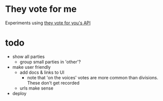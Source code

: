 # They vote for me

Experiments using [they vote for you's API](https://theyvoteforyou.org.au/help/data)

# todo
- show all parties
    - group small parties in 'other'?
- make user friendly
    - add docs & links to UI
        - note that 'on the voices' votes are more common than divisions. These
          don't get recorded
    - urls make sense
- deploy
